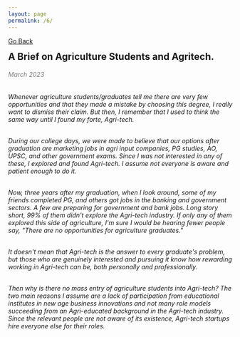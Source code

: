 ```yaml
---
layout: page
permalink: /6/
---
```

[Go Back](/blog/)
<h2 style="margin: 0;"> A Brief on Agriculture Students and Agritech. </h2><dr>
<h6 style="color: #7D7D7D;" >March 2023<h6>
Whenever agriculture students/graduates tell me there are very few opportunities and that they made a mistake by choosing this degree, I really want to dismiss their claim. But then, I remember that I used to think the same way until I found my forte, Agri-tech.<br><br>

During our college days, we were made to believe that our options after graduation are marketing jobs in agri input companies, PG studies, AO, UPSC, and other government exams. Since I was not interested in any of these, I explored and found Agri-tech. I assume not everyone is aware and patient enough to do it.<br><br>

Now, three years after my graduation, when I look around, some of my friends completed PG, and others got jobs in the banking and government sectors. A few are preparing for government and bank jobs. Long story short, 99% of them didn't explore the Agri-tech industry. If only any of them explored this side of agriculture, I'm sure I would be hearing fewer people say, "There are no opportunities for agriculture graduates."<br><br>

It doesn't mean that Agri-tech is the answer to every graduate's problem, but those who are genuinely interested and pursuing it know how rewarding working in Agri-tech can be, both personally and professionally.<br><br>

Then why is there no mass entry of agriculture students into Agri-tech? The two main reasons I assume are a lack of participation from educational institutes in new age business innovations and not many role models succeeding from an Agri-educated background in the Agri-tech industry. Since the relevant people are not aware of its existence, Agri-tech startups hire everyone else for their roles.<br><br>